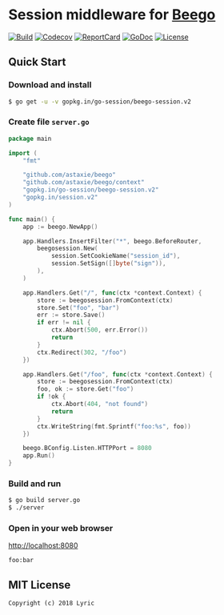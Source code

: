 # Session middleware for [Beego](https://github.com/astaxie/beego)

[![Build][Build-Status-Image]][Build-Status-Url] [![Codecov][codecov-image]][codecov-url] [![ReportCard][reportcard-image]][reportcard-url] [![GoDoc][godoc-image]][godoc-url] [![License][license-image]][license-url]

## Quick Start

### Download and install

```bash
$ go get -u -v gopkg.in/go-session/beego-session.v2
```

### Create file `server.go`

```go
package main

import (
	"fmt"

	"github.com/astaxie/beego"
	"github.com/astaxie/beego/context"
	"gopkg.in/go-session/beego-session.v2"
	"gopkg.in/session.v2"
)

func main() {
	app := beego.NewApp()

	app.Handlers.InsertFilter("*", beego.BeforeRouter,
		beegosession.New(
			session.SetCookieName("session_id"),
			session.SetSign([]byte("sign")),
		),
	)

	app.Handlers.Get("/", func(ctx *context.Context) {
		store := beegosession.FromContext(ctx)
		store.Set("foo", "bar")
		err := store.Save()
		if err != nil {
			ctx.Abort(500, err.Error())
			return
		}
		ctx.Redirect(302, "/foo")
	})

	app.Handlers.Get("/foo", func(ctx *context.Context) {
		store := beegosession.FromContext(ctx)
		foo, ok := store.Get("foo")
		if !ok {
			ctx.Abort(404, "not found")
			return
		}
		ctx.WriteString(fmt.Sprintf("foo:%s", foo))
	})

	beego.BConfig.Listen.HTTPPort = 8080
	app.Run()
}
```

### Build and run

```bash
$ go build server.go
$ ./server
```

### Open in your web browser

<http://localhost:8080>

    foo:bar


## MIT License

    Copyright (c) 2018 Lyric

[Build-Status-Url]: https://travis-ci.org/go-session/beego-session
[Build-Status-Image]: https://travis-ci.org/go-session/beego-session.svg?branch=master
[codecov-url]: https://codecov.io/gh/go-session/beego-session
[codecov-image]: https://codecov.io/gh/go-session/beego-session/branch/master/graph/badge.svg
[reportcard-url]: https://goreportcard.com/report/github.com/go-session/beego-session
[reportcard-image]: https://goreportcard.com/badge/github.com/go-session/beego-session
[godoc-url]: https://godoc.org/github.com/go-session/beego-session
[godoc-image]: https://godoc.org/github.com/go-session/beego-session?status.svg
[license-url]: http://opensource.org/licenses/MIT
[license-image]: https://img.shields.io/npm/l/express.svg